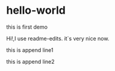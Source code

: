 # hello-world
this is first demo


Hi!,I use readme-edits. it`s very nice now.

this is append line1

this is append line2
